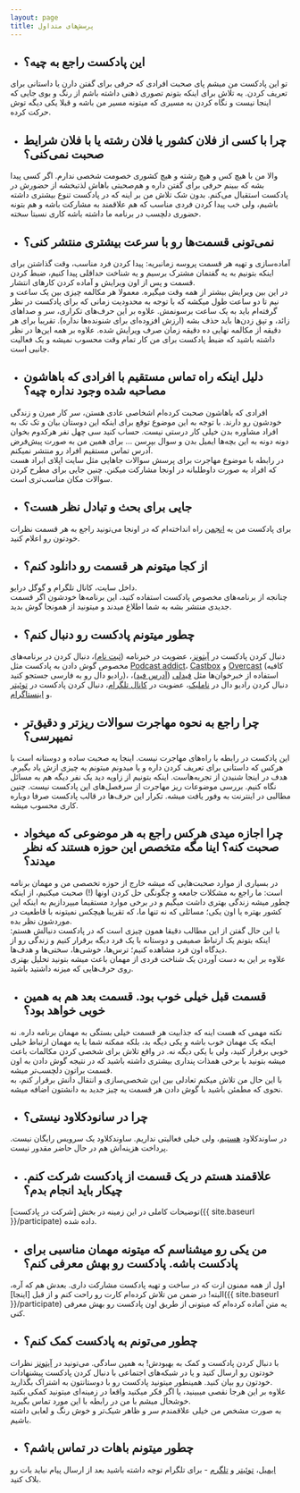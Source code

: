 ```yaml
---
layout: page
title: پرسش‌های متداول
---
```

- ## این پادکست راجع به چیه؟
تو این پادکست من میشم پای صحبت افرادی که حرفی برای گفتن دارن یا داستانی برای تعریف کردن. یه تلاش برای اینکه بتونم تصوری ذهنی داشته باشم از رنگ و بوی جایی که اینجا نیست و نگاه کردن به مسیری که میتونه مسیر من باشه و قبلا یکی دیگه توش حرکت کرده.

- ## چرا با کسی از فلان کشور یا فلان رشته یا با فلان شرایط صحبت نمی‌کنی؟
والا من با هیچ کس و هیچ رشته و هیچ کشوری خصومت شخصی ندارم. اگر کسی پیدا بشه که ببینم حرفی برای گفتن داره و هم‌صحبتی باهاش لذتبخشه از حضورش در پادکست استقبال می‌کنم. بدون شک تلاش من بر اینه که در پادکست تنوع بیشتری داشته باشیم، ولی خب پیدا کردن فردی مناسب که هم علاقمند به مشارکت باشه و هم بتونه حضوری دلچسب در برنامه ما داشته باشه کاری نسبتا سخته.

- ## نمی‌تونی قسمت‌ها رو با سرعت بیشتری منتشر کنی؟
آماده‌سازی و تهیه هر قسمت پروسه زمانبریه: پیدا کردن فرد مناسب، وقت گذاشتن برای اینکه بتونیم به یه گفتمان مشترک برسیم و یه شناخت حداقلی پیدا کنیم، ضبط کردن قسمت و پس از اون ویرایش و آماده کردن کارهای انتشار.  
در این بین ویرایش بیشتر از همه وقت میگیره. معمولا هر مکالمه چیزی بین یک ساعت و نیم تا دو ساعت طول میکشه که با توجه به محدودیت زمانی که برای پادکست در نظر گرفته‌ام باید به یک ساعت برسونمش. علاوه بر این حرف‌های تکراری، سر و صداهای زائد، و تپق زدن‌ها باید حذف بشه (ارزش افزوده‌ای برای شنونده‌ها نداره). تقریبا برای هر دقیقه از مکالمه نهایی ده دقیقه زمان صرف ویرایش شده. علاوه بر همه این‌ها در نظر داشته باشید که ضبط پادکست برای من کار تمام وقت محسوب نمیشه و یک فعالیت جانبی است.

- ## دلیل اینکه راه تماس مستقیم با افرادی که باهاشون مصاحبه شده وجود نداره چیه؟
افرادی که باهاشون صحبت کرده‌ام اشخاصی عادی هستن، سر کار میرن و زندگی خودشون رو دارند. با توجه به این موضوع توقع برای اینکه این دوستان بیان و تک تک به افراد مشاوره بدن خیلی کار درستی نیست. حساب کنید سی چهل نفر هرکدوم بخوان دونه دونه به این بچه‌ها ایمیل بدن و سوال بپرسن … برای همین من به صورت پیش‌فرض آدرس تماس مستقیم افراد رو منتشر نمیکنم.  
در رابطه با موضوع مهاجرت برای پرسش سوالات جاهایی مثل سایت اپلای ابراد هست که افراد به صورت داوطلبانه در اونجا مشارکت میکنن. چنین جایی برای مطرح کردن سوالات مکان مناسب‌تری است.

- ## جایی برای بحث و تبادل نظر هست؟
برای پادکست من یه [انجمن](https://forum.radiodaal.ir/) راه انداخته‌ام که در اونجا می‌تونید راجع به هر قسمت نظرات خودتون رو اعلام کنید.

- ## از کجا میتونم هر قسمت رو دانلود کنم؟
داخل سایت، کانال تلگرام و گوگل درایو.  
چنانجه از برنامه‌های مخصوص پادکست استفاده کنید، این برنامه‌ها خودشون اگر قسمت جدیدی منتشر بشه به شما اطلاع میدند و میتونید از همونجا گوش بدید.

- ## چطور میتونم پادکست رو دنبال کنم؟
دنبال کردن پادکست در [آیتونز](http://apple.co/2go4xdT)، عضویت در خبرنامه ([ثبت نام](http://eepurl.com/cVyx_r))، دنبال کردن در برنامه‌های مخصوص گوش دادن به پادکست مثل [Podcast addict](https://play.google.com/store/apps/details?id=com.bambuna.podcastaddict&hl=en)، [Castbox](http://castbox.fm/) و [Overcast](http://overcast.fm/) (کافیه رادیو دال رو به فارسی جستجو کنید)، استفاده از خبرخوان‌ها مثل [فیدلی](http://feedly.com) ([آدرس فید]({{site.baseurl}}/podcast.rss))، دنبال کردن رادیو دال در [ناملیک](http://namlik.me/channel/%D8%B1%D8%A7%D8%AF%DB%8C%D9%88%20%D8%AF%D8%A7%D9%84)، عضویت در [کانال تلگرام](https://t.me/radioDaal)، دنبال کردن پادکست در [توئیتر](https://twitter.com/radioDaal) و [اینستاگرام](https://www.instagram.com/radioDaal).

- ## چرا راجع به نحوه مهاجرت سوالات ریزتر و دقیق‌تر نمیپرسی؟
این پادکست در رابطه با راه‌های مهاجرت نیست. اینجا یه صحبت ساده و دوستانه است با هرکس که داستانی برای تعریف کردن داره و یا میدونم میتونم یه چیزی ازش یاد بگیرم. هدف در اینجا شنیدن از تجربه‌هاست. اینکه بتونیم از زاویه دید یک نفر دیگه هم به مسائل نگاه کنیم. بررسی موضوعات ریز مهاجرت از سرفصل‌های این پادکست نیست. چنین مطالبی در اینترنت به وفور یافت میشه. تکرار این حرف‌ها در قالب پادکست صرفا دوباره کاری محسوب میشه.

- ## چرا اجازه میدی هرکس راجع به هر موضوعی که میخواد صحبت کنه؟ اینا مگه متخصص این حوزه هستند که نظر میدند؟
در بسیاری از موارد صحبت‌هایی که میشه خارج از حوزه تخصصی من و مهمان برنامه است: ما راجع به مشکلات جامعه و چگونگی حل کردن اونها (!) صحبت میکنیم، از اینکه چطور میشه زندگی بهتری داشت میگیم و در برخی موارد مستقیما میپردازیم به اینکه این کشور بهتره یا اون یکی؛ مسائلی که نه تنها ما، که تقریبا هیچکس نمیتونه با قاطعیت در موردشون نظر بده.  
با این حال گفتن از این مطالب دقیقا همون چیزی است که در پادکست دنبالش هستم: اینکه بتونم یک ارتباط صمیمی و دوستانه با یک فرد دیگه برقرار کنیم و زندگی رو از دیدگاه اون فرد مشاهده کنیم؛ ترس‌ها، خوشی‌ها، سختی‌ها و هدف‌ها.  
علاوه بر این به دست آوردن یک شناخت فردی از مهمان باعث میشه بتونید تحلیل بهتری روی حرف‌هایی که میزنه داشتید باشید.

- ## قسمت قبل خیلی خوب بود. قسمت بعد هم به همین خوبی خواهد بود؟
نکته مهمی که هست اینه که جذابیت هر قسمت خیلی بستگی به مهمان برنامه داره. نه اینکه یک مهمان خوب باشه و یکی دیگه بد، بلکه ممکنه شما با یه مهمان ارتباط خیلی خوبی برقرار کنید، ولی با یکی دیگه نه. در واقع تلاش برای شخصی کردن مکالمات باعث میشه بتونید با برخی همذات پنداری بیشتری داشته باشید که در نتیجه گوش دادن به اون قسمت براتون دلچسب‌تر میشه.  
با این حال من تلاش میکنم تعادلی بین این شخصی‌سازی و انتقال دانش برقرار کنم، به نحوی که مطمئن باشید با گوش دادن هر قسمت یه چیز جدید به دانشتون اضافه میشه.

- ## چرا در سانودکلاود نیستی؟
در ساوندکلاود [هستیم](https://soundcloud.com/arashthr/sets/radio-daal)، ولی خیلی فعالیتی نداریم. ساوندکلاود یک سرویس رایگان نیست. پرداخت هزینه‌اش هم در حال حاضر مقدور نیست.

- ## علاقمند هستم در یک قسمت از پادکست شرکت کنم. چیکار باید انجام بدم؟
توضیحات کاملی در این زمینه در بخش [شرکت در پادکست]({{ site.baseurl }}/participate) داده شده.

- ## من یکی رو میشناسم که میتونه مهمان مناسبی برای پادکست باشه. پادکست رو بهش معرفی کنم؟
اول از همه ممنون ازت که در ساخت و تهیه پادکست مشارکت داری. بعدش هم که آره، البته! در ضمن من تلاش کرده‌ام کارت رو راحت کنم و از قبل [اینجا]({{ site.baseurl }}/participate) یه متن آماده کرده‌ام که میتونی از طریق اون پادکست رو بهش معرفی کنی.

- ## چطور می‌تونم به پادکست کمک کنم؟
با دنبال کردن پادکست و کمک به بهبودش! به همین سادگی. می‌تونید در [آیتونز](http://apple.co/2go4xdT) نظرات خودتون رو ارسال کنید و یا در شبکه‌های اجتماعی با دنبال کردن پادکست پیشنهادات خودتون رو بیان کنید. همینطور میتونید پادکست رو با دوستانتون به اشتراک بگذارید.   
علاوه بر این هرجا نقصی میبینید، یا اگر فکر میکنید واقعا در زمینه‌ای میتونید کمکی بکنید خوشحال میشم با من در رابطه با این مورد تماس بگیرید.  
به صورت مشخص من خیلی علاقمندم سر و ظاهر شیک‌‌تر و خوش رنگ و لعابی داشته باشیم.

- ## چطور میتونم باهات در تماس باشم؟
[ایمیل](radioDaal@outlook.com)، [توئیتر](https://twitter.com/radioDaal) و [تلگرم](https://t.me/radioDaalBot) - برای تلگرام توجه داشته باشید بعد از ارسال پیام نباید بات رو بلاک کنید.
